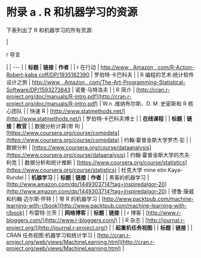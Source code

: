 <title>Appendix A. Resources for R and Machine Learning</title>  

# 附录 a . R 和机器学习的资源

下表列出了 R 和机器学习的所有资源:

| 

r 导言

 |
| --- |
| **标题** | **链接** | **作者** |
| r 在行动 | [http://www . Amazon . com/R-Action-Robert-kaba coff/DP/1935182390](http://www.amazon.com/R-Action-Robert-Kabacoff/dp/1935182390) | 罗伯特·卡巴科夫 |
| R 编程的艺术:统计软件设计之旅 | [http://www . Amazon . com/The-Art-Programming-Statistical-Software/DP/1593273843](http://www.amazon.com/The-Art-Programming-Statistical-Software/dp/1593273843) | 诺曼·马特洛夫 |
| R 简介 | [http://cran.r-project.org/doc/manuals/R-intro.pdf](http://cran.r-project.org/doc/manuals/R-intro.pdf) | W.n .维纳布尔斯、D. M .史密斯和 R 核心团队 |
| 快速 R | [http://www.statmethods.net/](http://www.statmethods.net/) | 罗伯特·卡巴科夫博士 |
| **在线课程** |
| **标题** | **链接** | **教官** |
| 数据分析计算(带 R) | [https://www.coursera.org/course/compdata](https://www.coursera.org/course/compdata) | 约翰·霍普金斯大学罗杰·彭 |
| 数据分析 | [https://www.coursera.org/course/dataanalysis](https://www.coursera.org/course/dataanalysis) | 约翰·霍普金斯大学的杰夫·利克 |
| 数据分析和统计推断 | [https://www.coursera.org/course/statistics](https://www.coursera.org/course/statistics) | 杜克大学 mine etin Kaya-Rundel |
| **机器学习** |
| **标题** | **链接** | **作者** |
| 黑客的机器学习 | [http://www.amazon.com/dp/1449303714?tag=inspiredalgor-20](http://www.amazon.com/dp/1449303714?tag=inspiredalgor-20) | 德鲁·康威和约翰·迈尔斯·怀特 |
| 带 R 的机器学习 | [http://www.packtpub.com/machine-learning-with-r/book](http://www.packtpub.com/machine-learning-with-r/book) | 布雷特·兰茨 |
| **网络博客** |
| **标题** | **链接** |
| r 博客 | [http://www.r-bloggers.com/](http://www.r-bloggers.com/) |
| R 杂志 | [http://journal.r-project.org/](http://journal.r-project.org/) |
| **起重机任务视图** |
| **标题** | **链接** |
| CRAN 任务视图:机器学习和统计学习 | [http://cran.r-project.org/web/views/MachineLearning.html](http://cran.r-project.org/web/views/MachineLearning.html) |